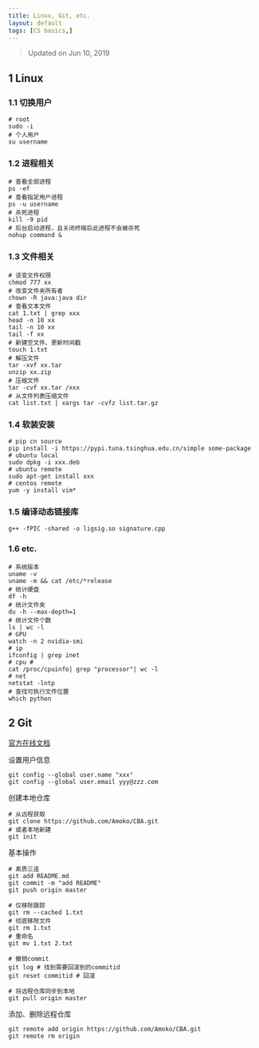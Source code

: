 ```yaml
---
title: Linux, Git, etc.
layout: default
tags: [CS basics,]
---
```


> Updated on Jun 10, 2019

## 1 Linux

### 1.1 切换用户

```shell
# root
sudo -i
# 个人用户
su username
```

### 1.2 进程相关

``` shell
# 查看全部进程
ps -ef
# 查看指定用户进程
ps -u username
# 杀死进程
kill -9 pid
# 后台启动进程，且关闭终端后此进程不会被杀死
nohup command &
```

### 1.3 文件相关

``` shell
# 该变文件权限
chmod 777 xx
# 改变文件夹所有者
chown -R java:java dir
# 查看文本文件
cat 1.txt | grep xxx
head -n 10 xx
tail -n 10 xx
tail -f xx
# 新建空文件、更新时间戳
touch 1.txt
# 解压文件
tar -xvf xx.tar
unzip xx.zip
# 压缩文件
tar -cvf xx.tar /xxx 
# 从文件列表压缩文件
cat list.txt | xargs tar -cvfz list.tar.gz
```

### 1.4 软装安装

``` shell
# pip cn source
pip install -i https://pypi.tuna.tsinghua.edu.cn/simple some-package
# ubuntu local
sudo dpkg -i xxx.deb
# ubuntu remote
sudo apt-get install xxx
# centos remote
yum -y install vim*
```

### 1.5 编译动态链接库

```shell
g++ -fPIC -shared -o ligsig.so signature.cpp
```

### 1.6 etc.

``` shell
# 系统版本
uname -v
uname -m && cat /etc/*release
# 统计硬盘
df -h
# 统计文件夹
du -h --max-depth=1
# 统计文件个数
ls | wc -l
# GPU
watch -n 2 nvidia-smi
# ip
ifconfig | grep inet
# cpu #
cat /proc/cpuinfo| grep "processor"| wc -l
# net
netstat -lntp
# 查找可执行文件位置
which python
```



## 2 Git

[官方在线文档](https://git-scm.com/book/zh/v2/%E8%B5%B7%E6%AD%A5-%E5%AE%89%E8%A3%85-Git)

设置用户信息

``` shell
git config --global user.name "xxx"
git config --global user.email yyy@zzz.com
```

创建本地仓库
``` shell
# 从远程获取
git clone https://github.com/Amoko/CBA.git
# 或者本地新建
git init
```
基本操作

```shell
# 素质三连
git add README.md
git commit -m "add README"
git push origin master

# 仅移除跟踪
git rm --cached 1.txt
# 彻底移除文件
git rm 1.txt
# 重命名
git mv 1.txt 2.txt

# 撤销commit
git log # 找到需要回滚到的commitid
git reset commitid # 回滚

# 将远程仓库同步到本地
git pull origin master
```

添加、删除远程仓库

``` shell
git remote add origin https://github.com/Amoko/CBA.git
git remote rm origin
```